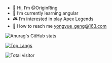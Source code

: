 - 👋 Hi, I’m @OriginRing
- 👀 I’m currently learning angular
- 🎮 I’m interested in play Apex Legends
- 📩 How to reach me yongyue_geng@163.com

![Anurag's GitHub stats](https://github-readme-stats.vercel.app/api?username=OriginRing&show_icons=true&theme=dark)

[![Top Langs](https://github-readme-stats.vercel.app/api/top-langs/?username=OriginRing&theme=dark)](https://github.com/anuraghazra/github-readme-stats)

![Total visitor](https://visitor-count-badge.herokuapp.com/total.svg?repo_id=originring-readme)

<!---
OriginRing/OriginRing is a ✨ special ✨ repository because its `README.md` (this file) appears on your GitHub profile.
You can click the Preview link to take a look at your changes.
--->

